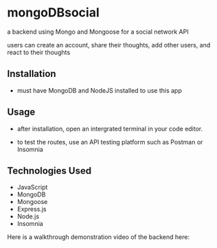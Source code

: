 # mongoDBsocial
a backend using Mongo and Mongoose for a social network API

users can create an account, share their thoughts, add other users, and react to their thoughts




## Installation 


- must have MongoDB and NodeJS installed to use this app


## Usage

- after installation, open an intergrated terminal in your code editor.

- to test the routes, use an API testing platform such as Postman or Insomnia

## Technologies Used

- JavaScript
- MongoDB
- Mongoose
- Express.js
- Node.js
- Insomnia






Here is a walkthrough demonstration video of the backend here:


